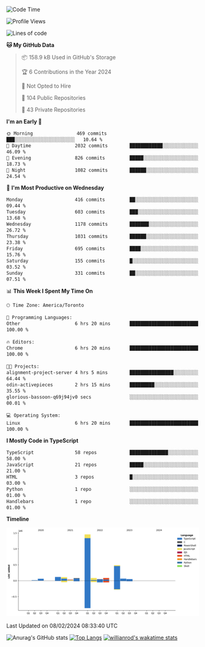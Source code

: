 <!--START_SECTION:waka-->
![Code Time](http://img.shields.io/badge/Code%20Time-1%2C155%20hrs%2037%20mins-blue)

![Profile Views](http://img.shields.io/badge/Profile%20Views-7-blue)

![Lines of code](https://img.shields.io/badge/From%20Hello%20World%20I%27ve%20Written-2.6%20million%20lines%20of%20code-blue)

**🐱 My GitHub Data** 

> 📦 158.9 kB Used in GitHub's Storage 
 > 
> 🏆 6 Contributions in the Year 2024
 > 
> 🚫 Not Opted to Hire
 > 
> 📜 104 Public Repositories 
 > 
> 🔑 43 Private Repositories 
 > 
**I'm an Early 🐤** 

```text
🌞 Morning                469 commits         ███░░░░░░░░░░░░░░░░░░░░░░   10.64 % 
🌆 Daytime                2032 commits        ████████████░░░░░░░░░░░░░   46.09 % 
🌃 Evening                826 commits         █████░░░░░░░░░░░░░░░░░░░░   18.73 % 
🌙 Night                  1082 commits        ██████░░░░░░░░░░░░░░░░░░░   24.54 % 
```
📅 **I'm Most Productive on Wednesday** 

```text
Monday                   416 commits         ██░░░░░░░░░░░░░░░░░░░░░░░   09.44 % 
Tuesday                  603 commits         ███░░░░░░░░░░░░░░░░░░░░░░   13.68 % 
Wednesday                1178 commits        ███████░░░░░░░░░░░░░░░░░░   26.72 % 
Thursday                 1031 commits        ██████░░░░░░░░░░░░░░░░░░░   23.38 % 
Friday                   695 commits         ████░░░░░░░░░░░░░░░░░░░░░   15.76 % 
Saturday                 155 commits         █░░░░░░░░░░░░░░░░░░░░░░░░   03.52 % 
Sunday                   331 commits         ██░░░░░░░░░░░░░░░░░░░░░░░   07.51 % 
```


📊 **This Week I Spent My Time On** 

```text
🕑︎ Time Zone: America/Toronto

💬 Programming Languages: 
Other                    6 hrs 20 mins       █████████████████████████   100.00 % 

🔥 Editors: 
Chrome                   6 hrs 20 mins       █████████████████████████   100.00 % 

🐱‍💻 Projects: 
alignment-project-server 4 hrs 5 mins        ████████████████░░░░░░░░░   64.44 % 
odin-activepieces        2 hrs 15 mins       █████████░░░░░░░░░░░░░░░░   35.55 % 
glorious-bassoon-q69j94jv0 secs              ░░░░░░░░░░░░░░░░░░░░░░░░░   00.01 % 

💻 Operating System: 
Linux                    6 hrs 20 mins       █████████████████████████   100.00 % 
```

**I Mostly Code in TypeScript** 

```text
TypeScript               58 repos            ██████████████░░░░░░░░░░░   58.00 % 
JavaScript               21 repos            █████░░░░░░░░░░░░░░░░░░░░   21.00 % 
HTML                     3 repos             █░░░░░░░░░░░░░░░░░░░░░░░░   03.00 % 
Python                   1 repo              ░░░░░░░░░░░░░░░░░░░░░░░░░   01.00 % 
Handlebars               1 repo              ░░░░░░░░░░░░░░░░░░░░░░░░░   01.00 % 
```



**Timeline**

![Lines of Code chart](https://raw.githubusercontent.com/wise-introvert/wise-introvert/master/assets/bar_graph.png)


 Last Updated on 08/02/2024 08:33:40 UTC
<!--END_SECTION:waka-->

![Anurag's GitHub stats](https://github-readme-stats.vercel.app/api?username=wise-introvert&count_private=true&show_icons=true)
[![Top Langs](https://github-readme-stats.vercel.app/api/top-langs/?username=wise-introvert&langs_count=10)](https://github.com/anuraghazra/github-readme-stats)
[![willianrod's wakatime stats](https://github-readme-stats.vercel.app/api/wakatime?username=wiseintrovert)](https://github.com/anuraghazra/github-readme-stats)
